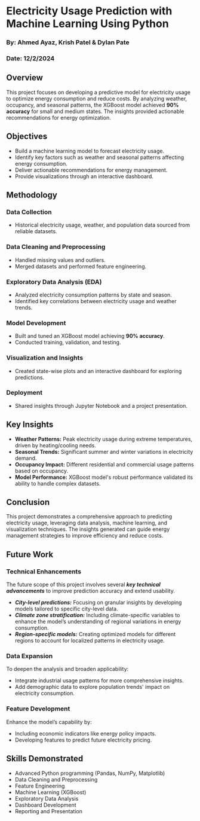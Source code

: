 # Electricity Usage Prediction with Machine Learning Using Python
### By: Ahmed Ayaz, Krish Patel & Dylan Pate
### Date:  12/2/2024
## Overview
This project focuses on developing a predictive model for electricity usage to optimize energy consumption and reduce costs. By analyzing weather, occupancy, and seasonal patterns, the XGBoost model achieved **90% accuracy** for small and medium states. The insights provided actionable recommendations for energy optimization.

## Objectives
- Build a machine learning model to forecast electricity usage.
- Identify key factors such as weather and seasonal patterns affecting energy consumption.
- Deliver actionable recommendations for energy management.
- Provide visualizations through an interactive dashboard.

## Methodology
### Data Collection
- Historical electricity usage, weather, and population data sourced from reliable datasets.

### Data Cleaning and Preprocessing
- Handled missing values and outliers.
- Merged datasets and performed feature engineering.

### Exploratory Data Analysis (EDA)
- Analyzed electricity consumption patterns by state and season.
- Identified key correlations between electricity usage and weather trends.

### Model Development
- Built and tuned an XGBoost model achieving **90% accuracy**.
- Conducted training, validation, and testing.

### Visualization and Insights
- Created state-wise plots and an interactive dashboard for exploring predictions.

### Deployment
- Shared insights through Jupyter Notebook and a project presentation.

## Key Insights
- **Weather Patterns:** Peak electricity usage during extreme temperatures, driven by heating/cooling needs.
- **Seasonal Trends:** Significant summer and winter variations in electricity demand.
- **Occupancy Impact:** Different residential and commercial usage patterns based on occupancy.
- **Model Performance:** XGBoost model's robust performance validated its ability to handle complex datasets.

## Conclusion
This project demonstrates a comprehensive approach to predicting electricity usage, leveraging data analysis, machine learning, and visualization techniques. The insights generated can guide energy management strategies to improve efficiency and reduce costs.

## Future Work

### Technical Enhancements
The future scope of this project involves several **_key technical advancements_** to improve prediction accuracy and extend usability. 
- **_City-level predictions:_** Focusing on granular insights by developing models tailored to specific city-level data.
- **_Climate zone stratification:_** Including climate-specific variables to enhance the model’s understanding of regional variations in energy consumption.
- **_Region-specific models:_** Creating optimized models for different regions to account for localized patterns in electricity usage.

### Data Expansion
To deepen the analysis and broaden applicability:
- Integrate industrial usage patterns for more comprehensive insights.
- Add demographic data to explore population trends' impact on electricity consumption.

### Feature Development
Enhance the model’s capability by:
- Including economic indicators like energy policy impacts.
- Developing features to predict future electricity pricing.

## Skills Demonstrated
- Advanced Python programming (Pandas, NumPy, Matplotlib)
- Data Cleaning and Preprocessing
- Feature Engineering
- Machine Learning (XGBoost)
- Exploratory Data Analysis
- Dashboard Development
- Reporting and Presentation




